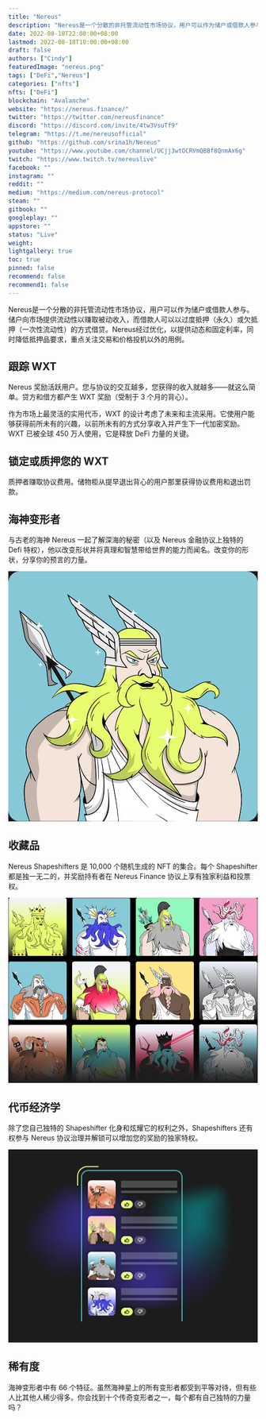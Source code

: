 ```yaml
---
title: "Nereus"
description: "Nereus是一个分散的非托管流动性市场协议，用户可以作为储户或借款人参与。储户向市场提供流动性以赚取被动收入，而借款人可以以过度抵押（永久）或欠抵押（一次性流动性）的方式借贷。"
date: 2022-08-18T22:00:00+08:00
lastmod: 2022-08-18T10:00:00+08:00
draft: false
authors: ["Cindy"]
featuredImage: "nereus.png"
tags: ["DeFi","Nereus"]
categories: ["nfts"]
nfts: ["DeFi"]
blockchain: "Avalanche"
website: "https://nereus.finance/"
twitter: "https://twitter.com/nereusfinance"
discord: "https://discord.com/invite/4tw3VsuTf9"
telegram: "https://t.me/nereusofficial"
github: "https://github.com/srina1h/Nereus"
youtube: "https://www.youtube.com/channel/UCjj3wtOCRVmQBBf8QnmAx6g"
twitch: "https://www.twitch.tv/nereuslive"
facebook: ""
instagram: ""
reddit: ""
medium: "https://medium.com/nereus-protocol"
steam: ""
gitbook: ""
googleplay: ""
appstore: ""
status: "Live"
weight: 
lightgallery: true
toc: true
pinned: false
recommend: false
recommend1: false
---
```

Nereus是一个分散的非托管流动性市场协议，用户可以作为储户或借款人参与。储户向市场提供流动性以赚取被动收入，而借款人可以以过度抵押（永久）或欠抵押（一次性流动性）的方式借贷。Nereus经过优化，以提供动态和固定利率，同时降低抵押品要求，重点关注交易和价格投机以外的用例。

## 跟踪 WXT

Nereus 奖励活跃用户。您与协议的交互越多，您获得的收入就越多——就这么简单。贷方和借方都产生 WXT 奖励（受制于 3 个月的背心）。

作为市场上最灵活的实用代币，WXT 的设计考虑了未来和主流采用。它使用户能够获得前所未有的兴趣，以前所未有的方式分享收入并产生下一代加密奖励。WXT 已被全球 450 万人使用，它是释放 DeFi 力量的关键。

## 锁定或质押您的 WXT

质押者赚取协议费用。储物柜从提早退出背心的用户那里获得协议费用和退出罚款。

## 海神变形者

与古老的海神 Nereus 一起了解深海的秘密（以及 Nereus 金融协议上独特的 Defi 特权），他以改变形状并将真理和智慧带给世界的能力而闻名。改变你的形状，分享你的预言的力量。

![img](Nere2222222222IF.gif)

## 收藏品

Nereus Shapeshifters 是 10,000 个随机生成的 NFT 的集合。每个 Shapeshifter 都是独一无二的，并奖励持有者在 Nereus Finance 协议上享有独家利益和投票权。

![image-20220819115636022](image-20220819115636022.png)




## 代币经济学

除了您自己独特的 Shapeshifter 化身和炫耀它的权利之外，Shapeshifters 还有权参与 Nereus 协议治理并解锁可以增加您的奖励的独家特权。

![image-20220819115843488](image-20220819115843488.png)

## 稀有度

海神变形者中有 66 个特征。虽然海神星上的所有变形者都受到平等对待，但有些人比其他人稀少得多。你会找到十个传奇变形者之一，每个都有自己独特的力量吗？

